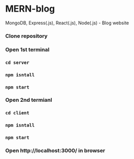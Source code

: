 # MERN-blog
MongoDB, Express(.js), React(.js), Node(.js) - Blog website

### Clone repository

### Open 1st terminal
### `cd server`
### `npm isntall`
### `npm start`

### Open 2nd termianl
### `cd client`
### `npm isntall`
### `npm start`

### Open http://localhost:3000/ in browser
